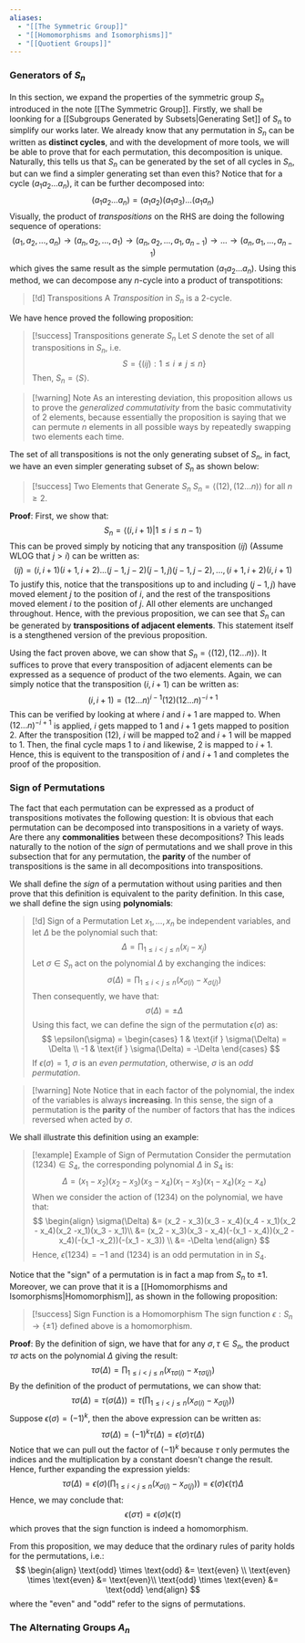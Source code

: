 ```yaml
---
aliases:
  - "[[The Symmetric Group]]"
  - "[[Homomorphisms and Isomorphisms]]"
  - "[[Quotient Groups]]"
---
```

### Generators of $S_n$

In this section, we expand the properties of the symmetric group $S_n$ introduced in the note [[The Symmetric Group]]. Firstly, we shall be loonking for a [[Subgroups Generated by Subsets|Generating Set]] of $S_n$ to simplify our works later. We already know that any permutation in $S_n$ can be written as **distinct cycles**, and with the development of more tools, we will be able to prove that for each permutation, this decomposition is unique. Naturally, this tells us that $S_n$ can be generated by the set of all cycles in $S_n$, but can we find a simpler generating set than even this? Notice that for a cycle $(a_1a_2...a_n)$, it can be further decomposed into: 
$$
(a_1a_2...a_n) = (a_1a_2)(a_1a_3)...(a_1a_n)
$$
Visually, the product of *transpositions* on the RHS are doing the following sequence of operations: 
$$
(a_1, a_2, ..., a_n) \to (a_n, a_2, ..., a_1) \to (a_n, a_2, ..., a_1, a_{n-1})
 \to ... \to (a_n, a_1, ..., a_{n-1}) $$
 which gives the same result as the simple permutation $(a_1a_2...a_n)$. Using this method, we can decompose any $n$-cycle into a product of transpotitions: 
 
>[!d] Transpositions
>A *Transposition* in $S_n$ is a $2$-cycle. 

We have hence proved the following proposition:

>[!success] Transpositions generate $S_n$
>Let $S$ denote the set of all transpositions in $S_n$, i.e.
>$$
>S = \{(ij) : 1 \leq i \neq j \leq n\}
>$$
>Then, $S_n = \langle S \rangle$. 

>[!warning] Note
>As an interesting deviation, this proposition allows us to prove the *generalized commutativity* from the basic commutativity of $2$ elements, because essentially the proposition is saying that we can permute $n$ elements in all possible ways by repeatedly swapping two elements each time. 

The set of all transpositions is not the only generating subset of $S_n$, in fact, we have an even simpler generating subset of $S_n$ as shown below: 

>[!success] Two Elements that Generate $S_n$
>$S_n = \langle (12), (12...n)\rangle$ for all $n \geq 2$. 

**Proof**: First, we show that:
$$
S_n = \langle (i, i+1) | 1 \leq i \leq n-1 \rangle
$$
This can be proved simply by noticing that any transposition $(ij)$ (Assume WLOG that $j > i$) can be written as: 
$$
(ij) = (i, i+1) (i+1, i+2)...(j-1, j-2)(j-1, j) (j-1, j-2), ..., (i+1, i+2)(i, i+1)
$$
To justify this, notice that the transpositions up to and including $(j-1, j)$ have moved element $j$ to the position of $i$, and the rest of the transpositions moved element $i$ to the position of $j$. All other elements are unchanged throughout. Hence, with the previous proposition, we can see that $S_n$ can be generated by **transpositions of adjacent elements**. This statement itself is a stengthened version of the previous proposition. 

Using the fact proven above, we can show that $S_n = \langle (12), (12...n) \rangle$. It suffices to prove that every transposition of adjacent elements can be expressed as a sequence of product of the two elements. Again, we can simply notice that the transposition $(i, i+1)$ can be written as:
$$
(i, i+1) = (12...n)^{i-1}(12)(12...n)^{-i+1}
$$
This can be verified by looking at where $i$ and $i+1$ are mapped to. When $(12...n)^{-i+1}$ is applied, $i$ gets mapped to $1$ and $i+1$ gets mapped to position $2$. After the transposition $(12)$, $i$ will be mapped to$2$ and $i+1$ will be mapped to $1$. Then, the final cycle maps $1$ to $i$ and likewise, $2$ is mapped to $i+1$. Hence, this is equivent to the transposition of $i$ and $i+1$ and completes the proof of the proposition.  

### Sign of Permutations

The fact that each permutation can be expressed as a product of transpositions motivates the following question: It is obvious that each permutation can be decomposed into transpositions in a variety of ways. Are there any **commonalities** between these decompositions? This leads naturally to the notion of the *sign* of permutations and we shall prove in this subsection that for any permutation, the **parity** of the number of transpositions is the same in all decompositions into transpositions. 

We shall define the *sign* of a permutation without using parities and then prove that this definition is equivalent to the parity definition. In this case, we shall define the sign using **polynomials**: 

>[!d] Sign of a Permutation
>Let $x_1, ..., x_n$ be independent variables, and let $\Delta$ be the polynomial such that:
>$$
>\Delta = \prod_{1 \leq i < j \leq n} (x_i - x_j)
>$$
>Let $\sigma \in S_n$ act on the polynomial $\Delta$ by exchanging the indices: 
>$$
>\sigma(\Delta) = \prod_{1 \leq i < j \leq n} (x_{\sigma(i)} - x_{\sigma(j)})
>$$
>Then consequently, we have that:
>$$
>\sigma(\Delta) = \pm \Delta
>$$
>Using this fact, we can define the sign of the permutation $\epsilon(\sigma)$ as:
>$$
>\epsilon(\sigma) = \begin{cases}
>1 & \text{if } \sigma(\Delta) = \Delta \\
>-1 & \text{if } \sigma(\Delta) = -\Delta
>\end{cases}
>$$
>If $\epsilon(\sigma) = 1$, $\sigma$ is an *even permutation*, otherwise, $\sigma$ is an *odd permutation*. 

>[!warning] Note
>Notice that in each factor of the polynomial, the index of the variables is always **increasing**. In this sense, the sign of a permutation is the **parity** of the number of factors that has the indices reversed when acted by $\sigma$. 

We shall illustrate this definition using an example: 

>[!example] Example of Sign of Permutation
>Consider the permutation $(1234) \in S_4$, the corresponding polynomial $\Delta$ in $S_4$ is:
>$$
>\Delta = (x_1 - x_2)(x_2 - x_3) (x_3 - x_4)(x_1 - x_3)(x_1 - x_4)(x_2 - x_4)
>$$
>When we consider the action of $(1234)$ on the polynomial, we have that: 
>$$
 \begin{align}
\sigma(\Delta) &= (x_2 - x_3)(x_3 - x_4)(x_4 - x_1)(x_2 - x_4)(x_2  -x_1)(x_3 - x_1)\\
&= (x_2 - x_3)(x_3 - x_4)(-(x_1 - x_4))(x_2 - x_4)(-(x_1  -x_2))(-(x_1 - x_3)) \\
&= -\Delta
\end{align}
>$$
Hence, $\epsilon(1234) = -1$ and $(1234)$ is an odd permutation in in $S_4$.  

Notice that the "sign" of a permutation is in fact a map from $S_n$ to $\pm 1$. Moreover, we can prove that it is a [[Homomorphisms and Isomorphisms|Homomorphism]], as shown in the following proposition: 

>[!success] Sign Function is a Homomorphism
>The sign function $\epsilon : S_n \to \{\pm 1\}$ defined above is a homomorphism. 

**Proof**: By the definition of sign, we have that for any $\sigma, \tau \in S_n$, the product $\tau \sigma$ acts on the polynomial $\Delta$ giving the result: 
$$
\tau \sigma(\Delta) = \prod_{1 \leq i < j \leq n} (x_{\tau \sigma(i)} - x_{\tau \sigma(j)})
$$
By the definition of the product of permutations, we can show that:
$$
\tau \sigma(\Delta) = \tau (\sigma(\Delta)) =  \tau(\prod_{1 \leq i < j \leq n} (x_{ \sigma(i)} - x_{ \sigma(j)}))
$$
Suppose $\epsilon(\sigma) = (-1)^k$, then the above expression can be written as: 
$$
\tau \sigma(\Delta) = (-1)^k\tau(\Delta) = \epsilon(\sigma) \tau(\Delta)
$$
Notice that we can pull out the factor of $(-1)^k$ because $\tau$ only permutes the indices and the multiplication by a constant doesn't change the result. Hence, further expanding the expression yields: 
$$
\tau \sigma(\Delta) = \epsilon(\sigma) (\prod_{1 \leq i < j \leq n} (x_{ \sigma(i)} - x_{ \sigma(j)})) = \epsilon(\sigma) \epsilon(\tau) \Delta
$$
Hence, we may conclude that: 
$$
\epsilon(\sigma \tau) = \epsilon(\sigma) \epsilon(\tau)
$$
which proves that the sign function is indeed a homomorphism. 

From this proposition, we may deduce that the ordinary rules of parity holds for the permutations, i.e.: 
$$
\begin{align}
\text{odd} \times \text{odd} &= \text{even} \\
\text{even} \times  \text{even} &= \text{even}\\
\text{odd} \times \text{even} &= \text{odd}
\end{align}
$$
where the "even" and "odd" refer to the signs of permutations. 


### The Alternating Groups $A_n$


